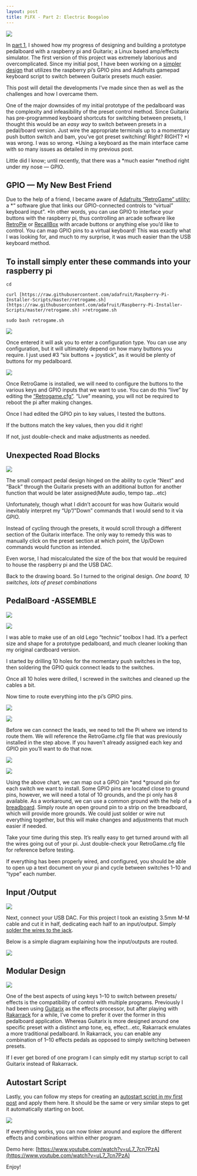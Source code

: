 ```yaml
---
layout: post
title: PiFX - Part 2: Electric Boogaloo
---
```


![](https://cdn-images-1.medium.com/max/2000/0*Att-vThtmXPhOXSq)

In [part 1](https://medium.com/@atippy83/guitarix-the-pi-dle-board-8d6298ca8e42), I showed how my progress of designing and building a prototype pedalboard with a raspberry pi and Guitarix; a Linux based amp/effects simulator. The first version of this project was extremely laborious and overcomplicated. Since my initial post, I have been working on a [simpler design](https://medium.com/@atippy83/tinyfx-pifx-board-update-why-cant-i-finish-a-project-7b8eaffa1241) that utilizes the raspberry pi’s GPIO pins and Adafruits gamepad keyboard script to switch between Guitarix presets much easier.

This post will detail the developments I’ve made since then as well as the challenges and how I overcame them.

One of the major downsides of my initial prototype of the pedalboard was the complexity and infeasibility of the preset control method. Since Guitarix has pre-programmed keyboard shortcuts for switching between presets, I thought this would be an *easy way* to switch between presets in a pedal/board version. Just wire the appropriate terminals up to a momentary push button switch and bam, you’ve got preset switching! Right? RIGHT? *I was wrong. I was so wrong. *Using a keyboard as the main interface came with so many issues as detailed in my previous post.

Little did I know; until recently, that there was a *much easier *method right under my nose — GPIO.

## GPIO — My New Best Friend

Due to the help of a friend, I became aware of [Adafruits “RetroGame” utility](https://learn.adafruit.com/retro-gaming-with-raspberry-pi/adding-controls-software); a *“ software glue that links our GPIO-connected controls to “virtual” keyboard input”. *In other words, you can use GPIO to interface your buttons with the raspberry pi, thus controlling an arcade software like [RetroPie](https://retropie.org.uk/) or [RecallBox](https://www.recalbox.com/) with arcade buttons or anything else you’d like to control. You can map GPIO pins to a virtual keyboard! This was exactly what I was looking for, and much to my surprise, it was much easier than the USB keyboard method.

## To install simply enter these commands into your raspberry pi

    cd

    curl [https://raw.githubusercontent.com/adafruit/Raspberry-Pi-Installer-Scripts/master/retrogame.sh](https://raw.githubusercontent.com/adafruit/Raspberry-Pi-Installer-Scripts/master/retrogame.sh) >retrogame.sh

    sudo bash retrogame.sh

![](https://cdn-images-1.medium.com/max/2000/0*5enPfbhr3FcRxBvN)

Once entered it will ask you to enter a configuration type. You can use any configuration, but it will ultimately depend on how many buttons you require. I just used #3 “six buttons + joystick”, as it would be plenty of buttons for my pedalboard.

![](https://cdn-images-1.medium.com/max/2000/0*5HVTlWdoc11wx6Cl)

Once RetroGame is installed, we will need to configure the buttons to the various keys and GPIO inputs that we want to use. You can do this “live” by editing the [“Retrogame.cfg”](https://github.com/adafruit/Adafruit-Retrogame/blob/master/configs/retrogame.cfg). “Live” meaning, you will not be required to reboot the pi after making changes.

Once I had edited the GPIO pin to key values, I tested the buttons.

If the buttons match the key values, then you did it right!

If not, just double-check and make adjustments as needed.

## Unexpected Road Blocks

![](https://cdn-images-1.medium.com/max/2000/0*NsBkgD3Dp7BDT5v7)

The small compact pedal design hinged on the ability to cycle “Next” and “Back” through the Guitarix presets with an additional button for another function that would be later assigned(Mute audio, tempo tap…etc)

Unfortunately, though what I didn’t account for was how Guitarix would inevitably interpret my “Up”/”Down” commands that I would send to it via GPIO.

Instead of cycling through the presets, it would scroll through a different section of the Guitarix interface. The only way to remedy this was to manually click on the preset section at which point, the Up/Down commands would function as intended.

Even worse, I had miscalculated the size of the box that would be required to house the raspberry pi and the USB DAC.

Back to the drawing board. So I turned to the original design. *One board, 10 switches, lots of preset combinations*

## PedalBoard -ASSEMBLE

![](https://cdn-images-1.medium.com/max/3462/0*3Fvn5cnLE7DoUpi4)

![](https://cdn-images-1.medium.com/max/2000/0*6BycUtfKna32Istx)

I was able to make use of an old Lego “technic” toolbox I had. It’s a perfect size and shape for a prototype pedalboard, and much cleaner looking than my original cardboard version.

I started by drilling 10 holes for the momentary push switches in the top, then soldering the GPIO quick connect leads to the switches.

Once all 10 holes were drilled, I screwed in the switches and cleaned up the cables a bit.

Now time to route everything into the pi’s GPIO pins.

![](https://cdn-images-1.medium.com/max/3462/0*Xt8kPtKpQYj7Kmlk)

![](https://cdn-images-1.medium.com/max/2892/1*n3YGbwskjkgq_xTlLDO5ZA.png)

Before we can connect the leads, we need to tell the Pi where we intend to route them. We will reference the RetroGame.cfg file that was previously installed in the step above. If you haven't already assigned each key and GPIO pin you’ll want to do that now.

![](https://cdn-images-1.medium.com/max/4128/0*mD-iYtOkEj4I9Rpo.png)

![](https://cdn-images-1.medium.com/max/2000/1*12a7gRwvcqdYHVR0rSxKZA.png)

Using the above chart, we can map out a GPIO pin *and *ground pin for each switch we want to install. Some GPIO pins are located close to ground pins, however, we will need a total of 10 grounds, and the pi only has 8 available. As a workaround, we can use a common ground with the help of a [breadboard](https://learn.sparkfun.com/tutorials/how-to-use-a-breadboard/all). Simply route an open ground pin to a strip on the breadboard, which will provide more grounds. We could just solder or wire nut everything together, but this will make changes and adjustments that much easier if needed.

Take your time during this step. It’s really easy to get turned around with all the wires going out of your pi. Just double-check your RetroGame.cfg file for reference before testing.

If everything has been properly wired, and configured, you should be able to open up a text document on your pi and cycle between switches 1–10 and “type” each number.

## Input /Output

![](https://cdn-images-1.medium.com/max/3462/0*qJdcCgtoDJILVPDT)

Next, connect your USB DAC. For this project I took an existing 3.5mm M-M cable and cut it in half, dedicating each half to an input/output. Simply [solder the wires to the jack](https://www.youtube.com/watch?v=fRYEsJ9Qs54).

Below is a simple diagram explaining how the input/outputs are routed.

![](https://cdn-images-1.medium.com/max/2000/0*8GkgvfcRoSlOCJuo.png)

## Modular Design

![](https://cdn-images-1.medium.com/max/2000/1*N9LtGpJ8h1j1wTjyY9dnPw.png)

One of the best aspects of using keys 1–10 to switch between presets/ effects is the compatibility of control with multiple programs. Previously I had been using [Guitarix](https://guitarix.org/) as the effects processor, but after playing with [Rakarrack](http://rakarrack.sourceforge.net/) for a while, I’ve come to prefer it over the former in this pedalboard application. Whereas Guitarix is more designed around one specific preset with a distinct amp tone, eq, effect…etc, Rakarrack emulates a more traditional pedalboard. In Rakarrack, you can enable any combination of 1–10 effects pedals as opposed to simply switching between presets.

If I ever get bored of one program I can simply edit my startup script to call Guitarix instead of Rakarrack.

## Autostart Script

Lastly, you can follow my steps for creating an [autostart script in my first post](https://medium.com/@atippy83/guitarix-the-pi-dle-board-8d6298ca8e42) and apply them here. It should be the same or very similar steps to get it automatically starting on boot.

![](https://cdn-images-1.medium.com/max/3462/0*KOGl9aDbQt0qFAli)

If everything works, you can now tinker around and explore the different effects and combinations within either program.

Demo here: [https://www.youtube.com/watch?v=uL7_7cn7PzA](https://www.youtube.com/watch?v=uL7_7cn7PzA)

Enjoy!
